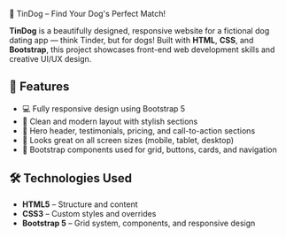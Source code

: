 🐶 TinDog – Find Your Dog's Perfect Match!

**TinDog** is a beautifully designed, responsive website for a fictional dog dating app — think Tinder, but for dogs! Built with **HTML**, **CSS**, and **Bootstrap**, this project showcases front-end web development skills and creative UI/UX design.

## 🌟 Features

- 💻 Fully responsive design using Bootstrap 5
- 🎨 Clean and modern layout with stylish sections
- 🐾 Hero header, testimonials, pricing, and call-to-action sections
- 📱 Looks great on all screen sizes (mobile, tablet, desktop)
- 🔗 Bootstrap components used for grid, buttons, cards, and navigation

## 🛠️ Technologies Used

- **HTML5** – Structure and content
- **CSS3** – Custom styles and overrides
- **Bootstrap 5** – Grid system, components, and responsive design
